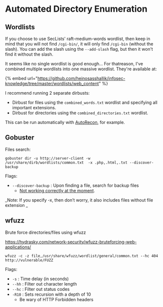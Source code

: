 # Automated Directory Enumeration

## Wordlists

If you choose to use SecLists' raft-medium-words wordlist, then keep in mind that you will not find `/cgi-bin/`, it will only find `/cgi-bin` (without the slash). You can add the slash using the `--add-slash` flag, but then it won't find it without the slash.&#x20;

It seems like no single wordlist is good enough... For thatreason, I've combined multiple wordlists into one massive wordlist. They're available at:

{% embed url="https://github.com/heinosasshallik/infosec-knowledge/tree/master/wordlists/web_content" %}

I recommend running 2 separate dirbusts:

* Dirbust for files using the `combined_words.txt` wordlist and specifying all important extensions.
* Dirbust for directories using the `combined_directories.txt` wordlist.



This can be run automatically with [AutoRecon](https://github.com/Tib3rius/AutoRecon), for example.



## Gobuster

Files search:

```
gobuster dir -u http://server-client -w /usr/share/dirb/wordlists/common.txt  -x .php,.html,.txt --discover-backup
```



Flags:

* `--discover-backup` : Upon finding a file, search for backup files
  * [Not working correctly at the moment](https://github.com/OJ/gobuster/issues/298).

_Note: If you specify -x, then don’t worry, it also includes files without file extension_





## wfuzz

Brute force directories/files using wfuzz

https://hydrasky.com/network-security/wfuzz-bruteforcing-web-applications/

```
wfuzz -c -z file,/usr/share/wfuzz/wordlist/general/common.txt --hc 404  http://vulnerable/FUZZ
```

Flags:

* `-s` : Time delay (in seconds)
* `--hh` : Filter out character length
* `--hc` : Filter out status codes
* `-R10` : Sets recursion with a depth of 10
  * Be wary of HTTP Forbidden headers



